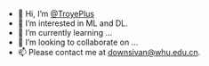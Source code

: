 - 👋 Hi, I’m [@TroyePlus](https://github.com/TroyePlus)
- 👀 I’m interested in ML and DL.
- 🌱 I’m currently learning ...
- 💞️ I’m looking to collaborate on ...
- 📫 Please contact me at [downsivan@whu.edu.cn](mailto:downsivan@whu.edu.cn).
<!---
TroyePlus/TroyePlus is a ✨ special ✨ repository because its `README.md` (this file) appears on your GitHub profile.
You can click the Preview link to take a look at your changes.
--->
